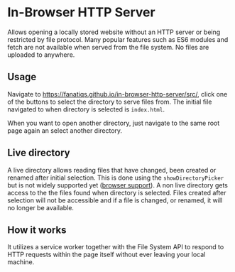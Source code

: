 # In-Browser HTTP Server
Allows opening a locally stored website without an HTTP server or being restricted by file protocol.
Many popular features such as ES6 modules and fetch are not available when served from the file system.
No files are uploaded to anywhere.

## Usage
Navigate to https://fanatiqs.github.io/in-browser-http-server/src/, click one of the buttons to select the directory to serve files from.
The initial file navigated to when directory is selected is `index.html`.

When you want to open another directory, just navigate to the same root page again an select another directory.

## Live directory
A live directory allows reading files that have changed, been created or renamed after initial selection.
This is done using the `showDirectoryPicker` but is not widely supported yet ([browser support](https://caniuse.com/?search=showdirectorypicker)).
A non live directory gets access to the the files found when directory is selected.
Files created after selection will not be accessible and if a file is changed, or renamed, it will no longer be available.

## How it works
It utilizes a service worker together with the File System API to respond to HTTP requests within the page itself without ever leaving your local machine.
